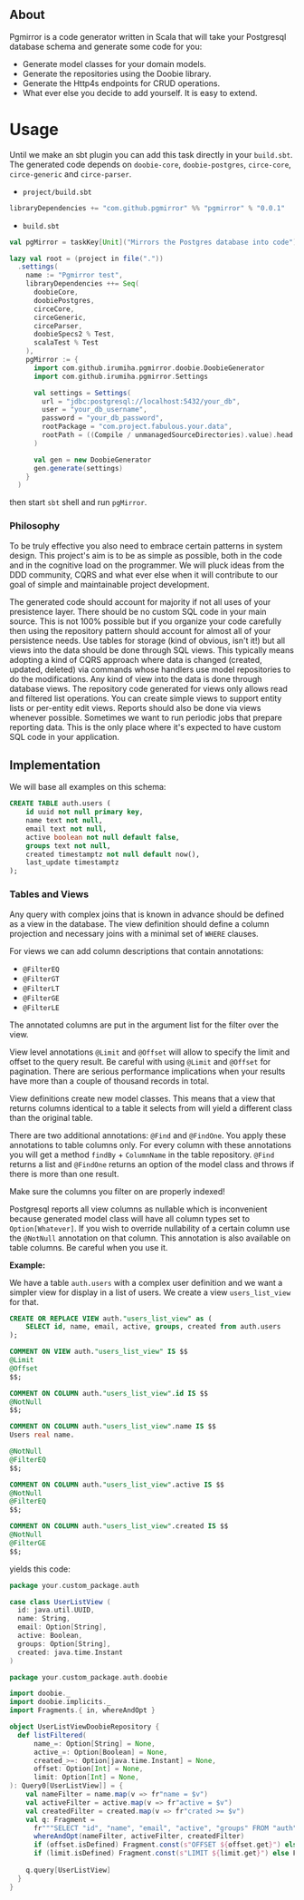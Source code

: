 ## About

Pgmirror is a code generator written in Scala that will take your Postgresql database schema and generate 
some code for you:

- Generate model classes for your domain models.
- Generate the repositories using the Doobie library.
- Generate the Http4s endpoints for CRUD operations.
- What ever else you decide to add yourself. It is easy to extend.
 
# Usage

Until we make an sbt plugin you can add this task directly in your `build.sbt`. The generated code depends on
`doobie-core`, `doobie-postgres`, `circe-core`, `circe-generic` and `circe-parser`.

* `project/build.sbt`
```scala
libraryDependencies += "com.github.pgmirror" %% "pgmirror" % "0.0.1"
```

* `build.sbt`
```scala
val pgMirror = taskKey[Unit]("Mirrors the Postgres database into code")

lazy val root = (project in file("."))
  .settings(
    name := "Pgmirror test",
    libraryDependencies ++= Seq(
      doobieCore,
      doobiePostgres,
      circeCore,
      circeGeneric,
      circeParser,
      doobieSpecs2 % Test,
      scalaTest % Test
    ),
    pgMirror := {
      import com.github.irumiha.pgmirror.doobie.DoobieGenerator
      import com.github.irumiha.pgmirror.Settings

      val settings = Settings(
        url = "jdbc:postgresql://localhost:5432/your_db",
        user = "your_db_username",
        password = "your_db_password",
        rootPackage = "com.project.fabulous.your.data",
        rootPath = ((Compile / unmanagedSourceDirectories).value).head.getAbsolutePath
      )

      val gen = new DoobieGenerator
      gen.generate(settings)
    }
  )
```

then start `sbt` shell and run `pgMirror`. 

### Philosophy

To be truly effective you also need to embrace certain patterns in system design. This project's aim is to be
as simple as possible, both in the code and in the cognitive load on the programmer. We will pluck ideas from the DDD
community, CQRS and what ever else when it will contribute to our goal of simple and maintainable project development. 

The generated code should account for majority if not all uses of your presistence layer. There should be no custom SQL
code in your main source. This is not 100% possible but if you organize your code carefully then using the repository 
pattern should account for almost all of your persistence needs.
Use tables for storage (kind of obvious, isn't it!) but all views into the data should be done through SQL views. This
typically means adopting a kind of CQRS approach where data is changed (created, updated, deleted) via commands whose
handlers use model repositories to do the modifications. Any kind of view into the data is done through database views. 
The repository code generated for views only allows read and filtered list operations. You can create simple views to
support entity lists or per-entity edit views. Reports should also be done via views whenever possible. Sometimes we
want to run periodic jobs that prepare reporting data. This is the only place where it's expected to have custom SQL
code in your application. 

## Implementation

We will base all examples on this schema: 

```sql
CREATE TABLE auth.users (
    id uuid not null primary key,
    name text not null,
    email text not null,
    active boolean not null default false,
    groups text not null,
    created timestamptz not null default now(),
    last_update timestamptz
);
```

### Tables and Views

Any query with complex joins that is known in advance should be defined as a view in the database. The view definition 
should define a column projection and necessary joins with a minimal set of `WHERE` clauses. 

For views we can add column descriptions that contain annotations:

- `@FilterEQ`
- `@FilterGT`
- `@FilterLT`
- `@FilterGE`
- `@FilterLE`

The annotated columns are put in the argument list for the filter over the view.

View level annotations `@Limit` and `@Offset` will allow to specify the limit and offset to the query result. Be careful
with using `@Limit` and `@Offset` for pagination. There are serious performance implications when your results have more
than a couple of thousand records in total.

View definitions create new model classes. This means that a view that returns columns identical to a table it selects
from will yield a different class than the original table. 

There are two additional annotations: `@Find` and `@FindOne`. You apply these annotations to table columns only. For 
every column with these annotations you will get a method `findBy` + `ColumnName` in the table repository. `@Find` returns 
a list and `@FindOne` returns an option of the model class and throws if there is more than one result.

Make sure the columns you filter on are properly indexed!

Postgresql reports all view columns as nullable which is inconvenient because generated model class will have all column
types set to `Option[Whatever]`. If you wish to override nullability of a certain column use the `@NotNull` annotation
on that column. This annotation is also available on table columns. Be careful when you use it.

**Example:**

We have a table `auth.users` with a complex user definition and we want a simpler view for 
display in a list of users. We create a view `users_list_view` for that. 

```sql
CREATE OR REPLACE VIEW auth."users_list_view" as (
    SELECT id, name, email, active, groups, created from auth.users
);

COMMENT ON VIEW auth."users_list_view" IS $$
@Limit 
@Offset
$$;

COMMENT ON COLUMN auth."users_list_view".id IS $$
@NotNull
$$;

COMMENT ON COLUMN auth."users_list_view".name IS $$
Users real name.

@NotNull
@FilterEQ
$$;

COMMENT ON COLUMN auth."users_list_view".active IS $$
@NotNull
@FilterEQ
$$;

COMMENT ON COLUMN auth."users_list_view".created IS $$
@NotNull
@FilterGE
$$;
```

yields this code:

```scala
package your.custom_package.auth

case class UserListView (
  id: java.util.UUID,
  name: String,
  email: Option[String],
  active: Boolean,
  groups: Option[String],
  created: java.time.Instant
)
```
```scala
package your.custom_package.auth.doobie

import doobie._
import doobie.implicits._
import Fragments.{ in, whereAndOpt }

object UserListViewDoobieRepository {
  def listFiltered(
      name_=: Option[String] = None, 
      active_=: Option[Boolean] = None, 
      created_>=: Option[java.time.Instant] = None,
      offset: Option[Int] = None,
      limit: Option[Int] = None,
): Query0[UserListView]] = {
    val nameFilter = name.map(v => fr"name = $v") 
    val activeFilter = active.map(v => fr"active = $v") 
    val createdFilter = created.map(v => fr"crated >= $v")
    val q: Fragment = 
      fr"""SELECT "id", "name", "email", "active", "groups" FROM "auth"."users_list_view" """ ++
      whereAndOpt(nameFilter, activeFilter, createdFilter)                              ++
      if (offset.isDefined) Fragment.const(s"OFFSET ${offset.get}") else Fragment.empty ++
      if (limit.isDefined) Fragment.const(s"LIMIT ${limit.get}") else Fragment.empty
  
    q.query[UserListView]
  }
}
```
